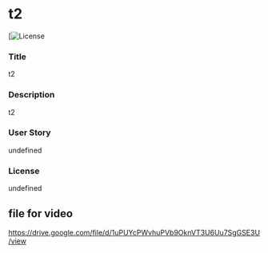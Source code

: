 # t2
  [![License](https://img.shields.io/badge/License-undefined-blue.svg)
  
  ### Title
  t2
  ### Description
  t2
  ### User Story
  undefined
  ### License
  undefined

## file for video 
https://drive.google.com/file/d/1uPUYcPWvhuPVb9OknVT3U6Uu7SgGSE3U/view
